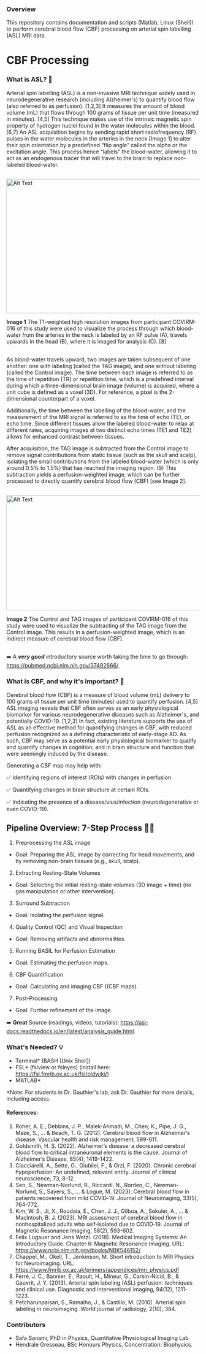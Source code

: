 ### Overview  
This repository contains documentation and scripts (Matlab, Linux (Shell)) to perform cerebral blood flow (CBF) processing on arterial spin labelling (ASL) MRI data. 

# CBF Processing

### What is ASL? 🤔
Arterial spin labelling (ASL) is a non-invasive MRI technique widely used in neurodegenerative research (including Alzheimer's) to quantify blood flow (also referred to as perfusion). [1,2,3] It measures the amount of blood volume (mL) that flows through 100 grams of tissue per unit time (measured in minutes). [4,5] This technique makes use of the intrinsic magnetic spin property of hydrogen nuclei found in the water molecules within the blood. [6,7] An ASL acquisition begins by sending rapid short radiofrequency (RF) pulses in the water molecules in the arteries in the neck [Image 1] to alter their spin orientation by a predefined “flip angle” called the alpha or the excitation angle. This process hence “labels” the blood-water, allowing it to act as an endogenous tracer that will travel to the brain to replace non-labeled blood-water. 

##
 
<img src="https://github.com/user-attachments/assets/d4e2f536-143b-4d6e-bc78-11b520a9133a" alt="Alt Text" width="1000" height="350">

**Image 1** The T1-weighted high resolution images from participant COVIRM-016 of this study were used to visualize the process through which blood-water from the arteries in the neck is labeled by an RF pulse (A), travels upwards in the head (B), where it is imaged for analysis (C). [8]

##

As blood-water travels upward, two images are taken subsequent of one another: one with labeling (called the TAG image), and one without labeling (called the Control image). The time between each image is referred to as the time of repetition (TR) or repetition time, which is a predefined interval during which a three-dimensional brain image (volume) is acquired, where a unit cube is defined as a voxel (3D). For reference, a pixel is the 2-dimensional counterpart of a voxel. 

Additionally, the time between the labelling of the blood-water, and the measurement of the MRI signal is referred to as the time of echo (TE), or echo time. Since different tissues allow the labeled blood-water to relax at different rates, acquiring images at two distinct echo times (TE1 and TE2) allows for enhanced contrast between tissues. 

After acquisition, the TAG image is subtracted from the Control image to remove signal contributions from static tissue (such as the skull and scalp), isolating the small contributions from the labeled blood-water (which is only around 0.5% to 1.5%) that has reached the imaging region. (9) This subtraction yields a perfusion-weighted image, which can be further processed to directly quantify cerebral blood flow (CBF) [see Image 2]. 

##

<img src="https://github.com/user-attachments/assets/b2094886-e3b5-4514-9dc5-c28b8e4577ef" alt="Alt Text" width="1000" height="300">

**Image 2** The Control and TAG images of participant COVIRM-016 of this study were used to visualize the subtracting of the TAG image from the Control image. This results in a perfusion-weighted image, which is an indirect measure of cerebral blood flow (CBF).

## 

➡️ A ***very good*** introductory source worth taking the time to go through: https://pubmed.ncbi.nlm.nih.gov/37492666/. 

### What is CBF, and why it's important? 🧐
Cerebral blood flow (CBF) is a measure of blood volume (mL) delivery to 100 grams of tissue per unit time (minutes) used to quantify perfusion. [4,5] ASL imaging reveals that CBF often serves as an early physiological biomarker for various neurodegenerative diseases such as Alzheimer's, and potentially COVID-19. [1,2,3] In fact, existing literature supports the use of ASL as an effective method for quantifying changes in CBF, with reduced perfusion recognized as a defining characteristic of early-stage AD. As such, CBF may serve as a potential early physiological biomarker to qualify and quantify changes in cognition, and in brain structure and function that were seemingly induced by the disease. 

Generating a CBF map may help with:

   ✅ Identifying regions of interest (ROIs) with changes in perfusion. 
   
   ✅ Quantifying changes in brain structure at certain ROIs.
   
   ✅ Indicating the presence of a disease/vius/infection (neurodegenerative or even COVID-19).
   

## Pipeline Overview: 7-Step Process 👩‍💻
1. Preprocessing the ASL image
- Goal: Preparing the ASL image by correcting for head movements, and by removing non-brain tissues (e.g., skull, scalp).
2. Extracting Resting-State Volumes 
- Goal: Selecting the initial resting-state volumes (3D image + time) (no gas manipulation or other intervention). 
3. Surround Subtraction
- Goal: Isolating the perfusion signal. 
4. Quality Control (QC) and Visual Inspection
- Goal: Removing artifacts and abnormalities. 
5. Running BASIL for Perfusion Estimation
- Goal: Estimating the perfusion maps. 
6. CBF Quantification
- Goal: Calculating and imaging CBF ((CBF maps).
7. Post-Processing
- Goal: Further refinement of the image. 

➡️ **Great** Source (readings, videos, tutorials): https://asl-docs.readthedocs.io/en/latest/analysis_guide.html.

### What's Needed? 💡
- Terminal* (BASH [Unix Shell])
- FSL* (fslview or fsleyes) (install here: https://fsl.fmrib.ox.ac.uk/fsl/oldwiki/) 
- MATLAB*

*Note: For students in Dr. Gauthier's lab, ask Dr. Gauthier for more details, including access. 

#### References:
1. Roher, A. E., Debbins, J. P., Malek-Ahmadi, M., Chen, K., Pipe, J. G., Maze, S., ... & Beach, T. G. (2012). Cerebral blood flow in Alzheimer’s disease. Vascular health and risk management, 599-611.
2. Goldsmith, H. S. (2022). Alzheimer’s disease: a decreased cerebral blood flow to critical intraneuronal elements is the cause. Journal of Alzheimer’s Disease, 85(4), 1419-1422.
3. Ciacciarelli, A., Sette, G., Giubilei, F., & Orzi, F. (2020). Chronic cerebral hypoperfusion: An undefined, relevant entity. Journal of clinical neuroscience, 73, 8-12.
4. Sen, S., Newman‐Norlund, R., Riccardi, N., Rorden, C., Newman‐Norlund, S., Sayers, S., ... & Logue, M. (2023). Cerebral blood flow in patients recovered from mild COVID‐19. Journal of Neuroimaging, 33(5), 764-772.
5. Kim, W. S., Ji, X., Roudaia, E., Chen, J. J., Gilboa, A., Sekuler, A., ... & MacIntosh, B. J. (2023). MRI assessment of cerebral blood flow in nonhospitalized adults who self‐isolated due to COVID‐19. Journal of Magnetic Resonance Imaging, 58(2), 593-602.
6. Felix Lugauer and Jens Wetzl. (2018). Medical Imaging Systems: An Introductory Guide. Chapter 6: Magnetic Resonance Imaging. URL: https://www.ncbi.nlm.nih.gov/books/NBK546152/
7. Chappel, M., Okell, T., Jenkinson, M. Short introduction to MRI Physics for Neuroimaging. URL: https://www.fmrib.ox.ac.uk/primers/appendices/mri_physics.pdf
8. Ferré, J. C., Bannier, E., Raoult, H., Mineur, G., Carsin-Nicol, B., & Gauvrit, J. Y. (2013). Arterial spin labeling (ASL) perfusion: techniques and clinical use. Diagnostic and interventional imaging, 94(12), 1211-1223.
9. Petcharunpaisan, S., Ramalho, J., & Castillo, M. (2010). Arterial spin labeling in neuroimaging. World journal of radiology, 2(10), 384.

### Contributors
- Safa Sanami, PhD in Physics, Quantitative Physiological Imaging Lab
- Hendrale Gresseau, BSc Honours Physics, Concentration: Biophysics.
